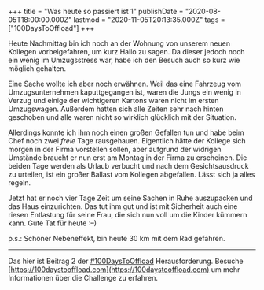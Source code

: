 +++
title = "Was heute so passiert ist 1"
publishDate = "2020-08-05T18:00:00.000Z"
lastmod  = "2020-11-05T20:13:35.000Z"
tags = ["100DaysToOffload"]
+++

Heute Nachmittag bin ich noch an der Wohnung von unserem neuen Kollegen vorbeigefahren, um kurz Hallo zu sagen. Da dieser jedoch noch ein wenig im Umzugsstress war, habe ich den Besuch auch so kurz wie möglich gehalten.

Eine Sache wollte ich aber noch erwähnen. Weil das eine Fahrzeug vom Umzugsunternehmen kaputtgegangen ist, waren die Jungs ein wenig in Verzug und einige der wichtigeren Kartons waren nicht im ersten Umzugswagen. Außerdem hatten sich alle Zeiten sehr nach hinten geschoben und alle waren nicht so wirklich glücklich mit der Situation.

Allerdings konnte ich ihm noch einen großen Gefallen tun und habe beim Chef noch zwei *freie* Tage rausgehauen. Eigentlich hätte der Kollege sich morgen in der Firma vorstellen sollen, aber aufgrund der widrigen Umstände braucht er nun erst am Montag in der Firma zu erscheinen. Die beiden Tage werden als Urlaub verbucht und nach dem Gesichtsausdruck zu urteilen, ist ein großer Ballast vom Kollegen abgefallen. Lässt sich ja alles regeln.

Jetzt hat er noch vier Tage Zeit um seine Sachen in Ruhe auszupacken und das Haus einzurichten. Das tut ihm gut und ist mit Sicherheit auch eine riesen Entlastung für seine Frau, die sich nun voll um die Kinder kümmern kann. Gute Tat für heute :–)

p.s.: Schöner Nebeneffekt, bin heute 30 km mit dem Rad gefahren.

---

Das hier ist Beitrag 2 der [#100DaysToOffload](https://blog.zn80.net/tag:100DaysToOffload) Herausforderung. Besuche [https://100daystooffload.com](https://100daystooffload.com) um mehr Informationen über die Challenge zu erfahren.